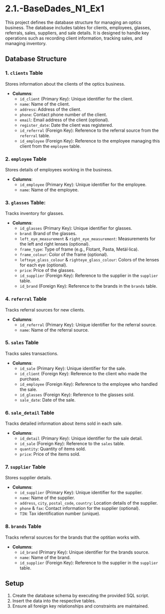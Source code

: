 # 2.1.-BaseDades_N1_Ex1
This project defines the database structure for managing an optics business. The database includes tables for clients, employees, glasses, referrals, sales, suppliers, and sale details. It is designed to handle key operations such as recording client information, tracking sales, and managing inventory.

## Database Structure
### 1. `clients` Table
Stores information about the clients of the optics business.

- **Columns**:
  - `id_client` (Primary Key): Unique identifier for the client.
  - `name`: Name of the client.
  - `address`: Address of the client.
  - `phone`: Contact phone number of the client.
  - `email`: Email address of the client (optional).
  - `register_date`: Date the client was registered.
  - `id_referral` (Foreign Key): Reference to the referral source from the `referral` table.
  - `id_employee` (Foreign Key): Reference to the employee managing this client from the `employee` table.
  
### 2. `employee` Table
Stores details of employees working in the business.

- **Columns**:
  - `id_employee` (Primary Key): Unique identifier for the employee.
  - `name`: Name of the employee.

### 3. `glasses` Table: 
Tracks inventory for glasses.

- **Columns**:
  - `id_glasses` (Primary Key): Unique identifier for glasses.
  - `brand`: Brand of the glasses.
  - `left_eye_measurement` & `right_eye_measurement`: Measurements for the left and right lenses (optional).
  - `frame_type`: Type of frame (e.g., Flotant, Pasta, Metàl·lica).
  - `frame_colour`: Color of the frame (optional).
  - `lefteye_glass_colour` & `righteye_glass_colour`: Colors of the lenses for each eye (optional).
  - `price`: Price of the glasses.
  - `id_supplier` (Foreign Key): Reference to the supplier in the `supplier` table.
  - `id_brand` (Foreign Key): Reference to the brands in the `brands` table.

### 4. `referral` Table
Tracks referral sources for new clients.

- **Columns**:
  - `id_referral` (Primary Key): Unique identifier for the referral source.
  - `name`: Name of the referral source.


### 5. `sales` Table
Tracks sales transactions.

- **Columns**:
  - `id_sale` (Primary Key): Unique identifier for the sale.
  - `id_client` (Foreign Key): Reference to the client who made the purchase.
  - `id_employee` (Foreign Key): Reference to the employee who handled the sale.
  - `id_glasses` (Foreign Key): Reference to the glasses sold.
  - `sale_date`: Date of the sale.


### 6. `sale_detail` Table
Tracks detailed information about items sold in each sale.

- **Columns**:
  - `id_detail` (Primary Key): Unique identifier for the sale detail.
  - `id_sale` (Foreign Key): Reference to the `sales` table.
  - `quantity`: Quantity of items sold.
  - `price`: Price of the items sold.


### 7. `supplier` Table
Stores supplier details.

- **Columns**:
  - `id_supplier` (Primary Key): Unique identifier for the supplier.
  - `name`: Name of the supplier.
  - `address`, `city`, `postal_code`, `country`: Location details of the supplier.
  - `phone` & `fax`: Contact information for the supplier (optional).
  - `TIN`: Tax identification number (unique).
 

### 8. `brands` Table
Tracks referral sources for the brands that the optitian works with.

- **Columns**:
  - `id_brand` (Primary Key): Unique identifier for the brands source.
  - `name`: Name of the brand.
  - `id_supplier` (Foreign Key): Reference to the supplier in the `supplier` table.



## Setup

1. Create the database schema by executing the provided SQL script.
2. Insert the data into the respective tables.
3. Ensure all foreign key relationships and constraints are maintained.

